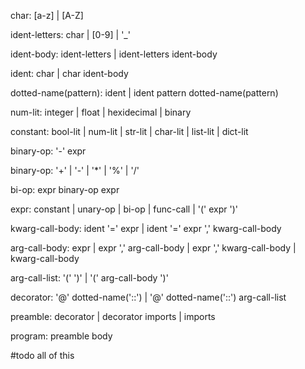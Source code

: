 
char:                       [a-z] | [A-Z]

ident-letters:              char | [0-9] | '_'

ident-body:                 ident-letters |
                            ident-letters ident-body

ident:                      char |
                            char ident-body

dotted-name(pattern):       ident |
                            ident pattern dotted-name(pattern)

num-lit:                    integer |
                            float |
                            hexidecimal |
                            binary

constant:                   bool-lit |
                            num-lit |
                            str-lit |
                            char-lit |
                            list-lit |
                            dict-lit

binary-op:                  '-' expr                

binary-op:                  '+' | '-' | '*' | '%' | '/'

bi-op:                      expr binary-op expr

expr:                       constant |
                            unary-op |
                            bi-op |
                            func-call |
                            '(' expr ')'

kwarg-call-body:            ident '=' expr |
                            ident '=' expr ',' kwarg-call-body

arg-call-body:              expr |
                            expr ',' arg-call-body |
                            expr ',' kwarg-call-body |
                            kwarg-call-body

arg-call-list:              '(' ')' |
                            '(' arg-call-body ')'

decorator:                  '@' dotted-name('::') |
                            '@' dotted-name('::') arg-call-list

preamble:                   decorator | 
                            decorator imports | 
                            imports

program:                    preamble body

#todo all of this
